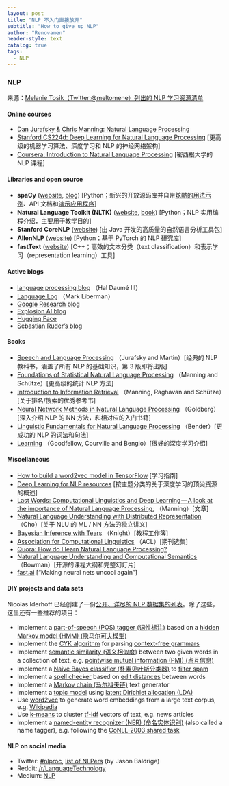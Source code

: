 ```yaml
---
layout: post
title: "NLP 不入门直接放弃"
subtitle: "How to give up NLP"
author: "Renovamen"
header-style: text
catalog: true
tags:
  - NLP
---
```


### NLP
来源：[Melanie Tosik（Twitter:@meltomene）列出的 NLP 学习资源清单](https://towardsdatascience.com/how-to-get-started-in-nlp-6a62aa4eaeff)

#### Online courses
- [Dan Jurafsky & Chris Manning: Natural Language Processing](https://www.youtube.com/playlist?list=PL8FFE3F391203C98C)
- [Stanford CS224d: Deep Learning for Natural Language Processing](http://cs224d.stanford.edu/syllabus.html)	[更高级的机器学习算法、深度学习和 NLP 的神经网络架构]
- [Coursera: Introduction to Natural Language Processing](https://www.youtube.com/playlist?list=PLLssT5z_DsK8BdawOVCCaTCO99Ya58ryR)	[密西根大学的 NLP 课程]

#### Libraries and open source
- **spaCy** ([website](https://spacy.io), [blog](https://explosion.ai/blog/))	[Python；新兴的开放源码库并自带[炫酷的用法示例](https://spacy.io/usage/spacy-101)、API 文档和[演示应用程序](https://spacy.io/docs/usage/showcase)]
- **Natural Language Toolkit (NLTK)** ([website](http://www.nltk.org/), [book](http://www.nltk.org/book/))	[Python；NLP 实用编程介绍，主要用于教学目的]
- **Stanford CoreNLP** ([website](https://stanfordnlp.github.io/CoreNLP/))	[由 Java 开发的高质量的自然语言分析工具包]
- **AllenNLP** ([website](https://allennlp.org/))	[Python；基于 PyTorch 的 NLP 研究库]
- **fastText** ([website](https://fasttext.cc/))	[C++；高效的文本分类（text classification）和表示学习（representation learning）工具]

#### Active blogs
- [language processing blog](https://nlpers.blogspot.com/natural)	（Hal Daumé III）
- [Language Log](http://languagelog.ldc.upenn.edu/nll/)	（Mark Liberman）
- [Google Research blog](https://research.googleblog.com/)
- [Explosion AI blog](https://explosion.ai/blog/)
- [Hugging Face](https://medium.com/huggingface)
- [Sebastian Ruder’s blog](http://ruder.io/#open)

#### Books
- [Speech and Language Processing](https://web.stanford.edu/~jurafsky/slp3/)	（Jurafsky and Martin）[经典的 NLP 教科书，涵盖了所有 NLP 的基础知识，第 3 版即将出版]
- [Foundations of Statistical Natural Language Processing](https://nlp.stanford.edu/fsnlp/)	（Manning and Schütze）[更高级的统计 NLP 方法]
- [Introduction to Information Retrieval](https://nlp.stanford.edu/IR-book/)	（Manning, Raghavan and Schütze）[关于排名/搜索的优秀参考书]
- [Neural Network Methods in Natural Language Processing](https://www.morganclaypool.com/doi/abs/10.2200/S00762ED1V01Y201703HLT037)	（Goldberg）[深入介绍 NLP 的 NN 方法，和相对应的入门书籍]
- [Linguistic Fundamentals for Natural Language Processing](http://www.morganclaypool.com/doi/abs/10.2200/S00493ED1V01Y201303HLT020)	（Bender）[更成功的 NLP 的词法和句法]
- [Learning](http://www.deeplearningbook.org/Deep)	（Goodfellow, Courville and Bengio）[很好的深度学习介绍]

#### Miscellaneous
- [How to build a word2vec model in TensorFlow](https://www.tensorflow.org/versions/master/tutorials/word2vec/index.html)	[学习指南]
- [Deep Learning for NLP resources](https://github.com/andrewt3000/dl4nlp)	[按主题分类的关于深度学习的顶尖资源的概述]
- [Last Words: Computational Linguistics and Deep Learning — A look at the importance of Natural Language Processing.](http://mitp.nautil.us/article/170/last-words-computational-linguistics-and-deep-learning)	（Manning）[文章]
- [Natural Language Understanding with Distributed Representation](https://github.com/nyu-dl/NLP_DL_Lecture_Note/blob/master/lecture_note.pdf)	（Cho）[关于 NLU 的 ML / NN 方法的独立讲义]
- [Bayesian Inference with Tears](http://www.isi.edu/natural-language/people/bayes-with-tears.pdf)	（Knight）[教程工作簿]
- [Association for Computational Linguistics](http://aclanthology.info/)	（ACL）[期刊选集]
- [Quora: How do I learn Natural Language Processing?](https://www.quora.com/How-do-I-learn-Natural-Language-Processing)
- [Natural Language Understanding and Computational Semantics](https://docs.google.com/document/d/1mkB6KA7KuzNeoc9jW3mfOthv_6Uberxs8l2H7BmJdzg/edit)	（Bowman）[开源的课程大纲和完整幻灯片]
- [fast.ai](http://www.fast.ai/)	[“Making neural nets uncool again”]

#### DIY projects and data sets
Nicolas Iderhoff 已经创建了一份[公开、详尽的 NLP 数据集的列表](https://github.com/niderhoff/nlp-datasets)。除了这些，这里还有一些推荐的项目：

- Implement a [part-of-speech (POS) tagger (词性标注)](https://en.wikipedia.org/wiki/Part-of-speech_tagging) based on a [hidden Markov model (HMM) (隐马尔可夫模型)](https://en.wikipedia.org/wiki/Hidden_Markov_model)
- Implement the [CYK algorithm](https://en.wikipedia.org/wiki/CYK_algorithm) for parsing [context-free grammars](https://en.wikipedia.org/wiki/Context-free_grammar)
- Implement [semantic similarity (语义相似度)](https://en.wikipedia.org/wiki/Semantic_similarity) between two given words in a collection of text, e.g. [pointwise mutual information (PMI) (点互信息)](https://en.wikipedia.org/wiki/Pointwise_mutual_information)
- Implement a [Naive Bayes classifier (朴素贝叶斯分类器)](https://en.wikipedia.org/wiki/Naive_Bayes_classifier) to [filter spam](https://en.wikipedia.org/wiki/Naive_Bayes_spam_filtering)
- Implement a [spell checker](https://en.wikipedia.org/wiki/Spell_checker) based on [edit distances](https://en.wikipedia.org/wiki/Edit_distance) between words
- Implement a [Markov chain (马尔科夫链)](https://en.wikipedia.org/wiki/Markov_chain) text generator
- Implement a [topic model](https://en.wikipedia.org/wiki/Topic_model) using [latent Dirichlet allocation (LDA)](https://en.wikipedia.org/wiki/Latent_Dirichlet_allocation)
- Use [word2vec](https://code.google.com/archive/p/word2vec/) to generate word embeddings from a large text corpus, e.g. [Wikipedia](https://en.wikipedia.org/wiki/Wikipedia:Database_download)
- Use [k-means](https://en.wikipedia.org/wiki/K-means_clustering) to cluster [tf-idf](https://en.wikipedia.org/wiki/Tf%E2%80%93idf) vectors of text, e.g. news articles
- Implement a [named-entity recognizer (NER) (命名实体识别)](https://en.wikipedia.org/wiki/Named-entity_recognition) (also called a name tagger), e.g. following the [CoNLL-2003 shared task](https://www.clips.uantwerpen.be/conll2003/ner/)

#### NLP on social media
- Twitter: [#nlproc](https://twitter.com/hashtag/nlproc), [list of NLPers](https://twitter.com/hashtag/nlproc) (by Jason Baldrige)
- Reddit: [/r/LanguageTechnology](https://www.reddit.com/r/LanguageTechnology)
- Medium: [NLP](https://medium.com/tag/nlp)